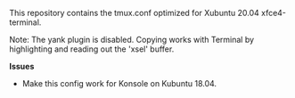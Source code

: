 This repository contains the tmux.conf optimized for Xubuntu 20.04 xfce4-terminal.

Note: The yank plugin is disabled.
Copying works with Terminal by highlighting and reading out the 'xsel' buffer.

**Issues**

* Make this config work for Konsole on Kubuntu 18.04.
